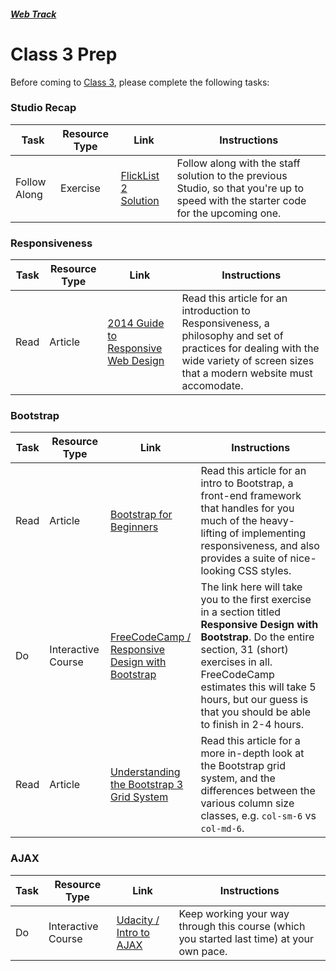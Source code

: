 ##### [Web Track](../..)

# Class 3 Prep 

Before coming to [Class 3](../class3), please complete the following tasks:

### Studio Recap
Task | Resource Type | Link | Instructions
-----|---------------|------|-------------
Follow Along | Exercise | <a href="../studios/flicklist-2/staff-solution" target="_blank">FlickList 2 Solution</a> | Follow along with the staff solution to the previous Studio, so that you're up to speed with the starter code for the upcoming one.


### Responsiveness
Task | Resource Type | Link | Instructions
-----|---------------|------|-------------
Read | Article | <a href="http://blog.teamtreehouse.com/modern-field-guide-responsive-web-design" target="_blank">2014 Guide to Responsive Web Design</a> | Read this article for an introduction to Responsiveness, a philosophy and set of practices for dealing with the wide variety of screen sizes that a modern website must accomodate.

### Bootstrap
Task | Resource Type | Link | Instructions
-----|---------------|------|-------------
Read | Article | <a href="http://learntocodewith.me/getting-started/topics/bootstrap/" target="_blank">Bootstrap for Beginners</a> | Read this article for an intro to Bootstrap, a front-end framework that handles for you much of the heavy-lifting of implementing responsiveness, and also provides a suite of nice-looking CSS styles.
Do | Interactive Course | <a href="https://www.freecodecamp.com/challenges/use-responsive-design-with-bootstrap-fluid-containers" target="_blank">FreeCodeCamp / Responsive Design with Bootstrap</a> | The link here will take you to the first exercise in a section titled **Responsive Design with Bootstrap**. Do the entire section, 31 (short) exercises in all. FreeCodeCamp estimates this will take 5 hours, but our guess is that you should be able to finish in 2-4 hours.
Read | Article |  <a href="https://scotch.io/tutorials/understanding-the-bootstrap-3-grid-system" target="_blank">Understanding the Bootstrap 3 Grid System</a> | Read this article for a more in-depth look at the Bootstrap grid system, and the differences between the various column size classes, e.g. `col-sm-6` vs `col-md-6`.

### AJAX
Task | Resource Type | Link | Instructions
-----|---------------|------|-------------
Do | Interactive Course | <a href="https://classroom.udacity.com/courses/ud110/" target="_blank">Udacity / Intro to AJAX</a> | Keep working your way through this course (which you started last time) at your own pace.

